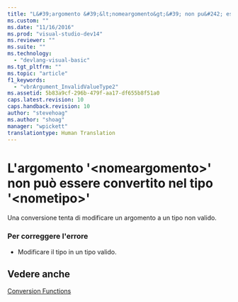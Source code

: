 ```yaml
---
title: "L&#39;argomento &#39;&lt;nomeargomento&gt;&#39; non pu&#242; essere convertito nel tipo &#39;&lt;nometipo&gt;&#39; | Microsoft Docs"
ms.custom: ""
ms.date: "11/16/2016"
ms.prod: "visual-studio-dev14"
ms.reviewer: ""
ms.suite: ""
ms.technology: 
  - "devlang-visual-basic"
ms.tgt_pltfrm: ""
ms.topic: "article"
f1_keywords: 
  - "vbrArgument_InvalidValueType2"
ms.assetid: 5b83a9cf-296b-479f-aa17-df655b8f51a0
caps.latest.revision: 10
caps.handback.revision: 10
author: "stevehoag"
ms.author: "shoag"
manager: "wpickett"
translationtype: Human Translation
---
```

# L&#39;argomento &#39;&lt;nomeargomento&gt;&#39; non pu&#242; essere convertito nel tipo &#39;&lt;nometipo&gt;&#39;
Una conversione tenta di modificare un argomento a un tipo non valido.  
  
### Per correggere l'errore  
  
-   Modificare il tipo in un tipo valido.  
  
## Vedere anche  
 [Conversion Functions](../../visual-basic/language-reference/functions/conversion-functions.md)